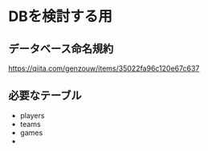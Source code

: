 # DBを検討する用

## データベース命名規約

https://qiita.com/genzouw/items/35022fa96c120e67c637

## 必要なテーブル
- players
- teams
- games
- 